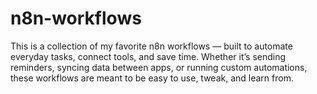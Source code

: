 # n8n-workflows
This is a collection of my favorite n8n workflows — built to automate everyday tasks, connect tools, and save time. Whether it’s sending reminders, syncing data between apps, or running custom automations, these workflows are meant to be easy to use, tweak, and learn from.
